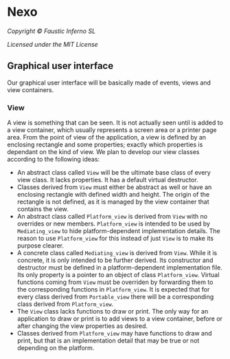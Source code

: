 # Nexo

*Copyright © Faustic Inferno SL*

*Licensed under the MIT License*

## Graphical user interface

Our graphical user interface will be basically made of events, views and view containers.

### View

A view is something that can be seen. It is not actually seen until is added to a view container, which usually represents a screen area or a printer page area. From the point of view of the application, a view is defined by an enclosing rectangle and some properties; exactly which properties is dependant on the kind of view. We plan to develop our view classes according to the following ideas:

* An abstract class called `View` will be the ultimate base class of every view class. It lacks properties. It has a default virtual destructor.
* Classes derived from `View` must either be abstract as well or have an enclosing rectangle with defined width and height. The origin of the rectangle is not defined, as it is managed by the view container that contains the view.
* An abstract class called `Platform_view` is derived from `View` with no overrides or new members. `Platform_view` is intended to be used by `Mediating_view` to hide  platform-dependent implementation details. The reason to use `Platform_view` for this instead of just `View` is to make its purpose clearer.
* A concrete class called `Mediating_view` is derived from `View`. While it is concrete, it is only intended to be further derived. Its constructor and destructor must be defined in a platform-dependent implementation file. Its only property is a pointer to an object of class `Platform_view`. Virtual functions coming from `View` must be overriden by forwarding them to the corresponding functions in `Platform_view`. It is expected that for every class derived from `Portable_view` there will be a corresponding class derived from `Platform_view`.
* The `View` class lacks functions to draw or print. The only way for an application to draw or print is to add views to a view container, before or after changing the view properties as desired.
* Classes derived from `Platform_view` may have functions to draw and print, but that is an implementation detail that may be true or not depending on the platform.
